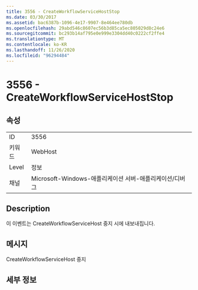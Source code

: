 ```yaml
---
title: 3556 - CreateWorkflowServiceHostStop
ms.date: 03/30/2017
ms.assetid: bac6387b-1096-4e17-9907-8e464ee780db
ms.openlocfilehash: 29abd546c8607ec56b3d85ca5ec805029d8c24e6
ms.sourcegitcommit: bc293b14af795e0e999e3304dd40c0222cf2ffe4
ms.translationtype: MT
ms.contentlocale: ko-KR
ms.lasthandoff: 11/26/2020
ms.locfileid: "96294484"
---
```

# <a name="3556---createworkflowservicehoststop"></a>3556 - CreateWorkflowServiceHostStop

## <a name="properties"></a>속성  
  
|||  
|-|-|  
|ID|3556|  
|키워드|WebHost|  
|Level|정보|  
|채널|Microsoft-Windows-애플리케이션 서버-애플리케이션/디버그|  
  
## <a name="description"></a>Description  

 이 이벤트는 CreateWorkflowServiceHost 중지 시에 내보내집니다.  
  
## <a name="message"></a>메시지  

 CreateWorkflowServiceHost 중지  
  
## <a name="details"></a>세부 정보
